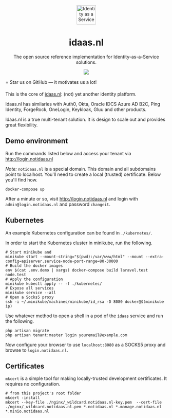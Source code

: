 <p align="center"><a href="https://www.idaas.nl"><img src="https://www.idaas.nl/bulb.svg" alt="Identity as a Service" height="60"/></a></p>

<h1 align="center">idaas.nl</h1>
<p align="center">The open source reference implementation for Identity-as-a-Service solutions.</p>

<p align="center">
<img src="https://github.com/arietimmerman/idaas.nl/workflows/CI/badge.svg" />
</p>

:star: Star us on GitHub — it motivates us a lot!

This is the core of [idaas.nl](https://www.idaas.nl/): (not) yet another identity platform.

Idaas.nl has similaries with Auth0, Okta, Oracle IDCS Azure AD B2C, Ping Identity, ForgeRock, OneLogin, Keykloak, Gluu and other products.

Idaas.nl is a true multi-tenant solution. It is design to scale out and provides great flexibility.
## Demo environment

Run the commands listed below and access your tenant via http://login.notidaas.nl

_Note:_ `notidaas.nl` is a special domain. This domain and all subdomains point to localhost. You'll need to create a local (trusted) certificate. Below you'll find how.

~~~
docker-compose up
~~~

After a minute or so, visit http://login.notidaas.nl and login with `admin@login.notidaas.nl` and password `changeit`.

## Kubernetes

An example Kubernetes configuration can be found in `./kubernetes/`.

In order to start the Kubernetes cluster in minikube, run the following.

~~~
# Start minikube and 
minikube start --mount-string="$(pwd):/var/www/html" --mount --extra-config=apiserver.service-node-port-range=80-30000
# Build the docker images
env $(cat .env.demo | xargs) docker-compose build laravel.test node.test
# Apply the configuration
minikube kubectl apply -- -f ./kubernetes/
# Expose all services
minikube service --all
# Open a Socks5 proxy
ssh -i ~/.minikube/machines/minikube/id_rsa -D 8080 docker@$(minikube ip)
~~~

Use whatever method to open a shell in a pod of the `idaas` service and run the following.

~~~
php artisan migrate
php artisan tenant:master login youremail@example.com
~~~

Now configure your browser to use `localhost:8080` as a SOCKS5 proxy and browse to `login.notidaas.nl`.

## Certificates

`mkcert` is a simple tool for making locally-trusted development certificates. It requires no configuration. 

~~~
# from this project's root folder
mkcert -install
mkcert --key-file ./nginx/_wildcard.notidaas.nl-key.pem  --cert-file ./nginx/_wildcard.notidaas.nl.pem *.notidaas.nl *.manage.notidaas.nl *.minio.notidaas.nl
~~~
